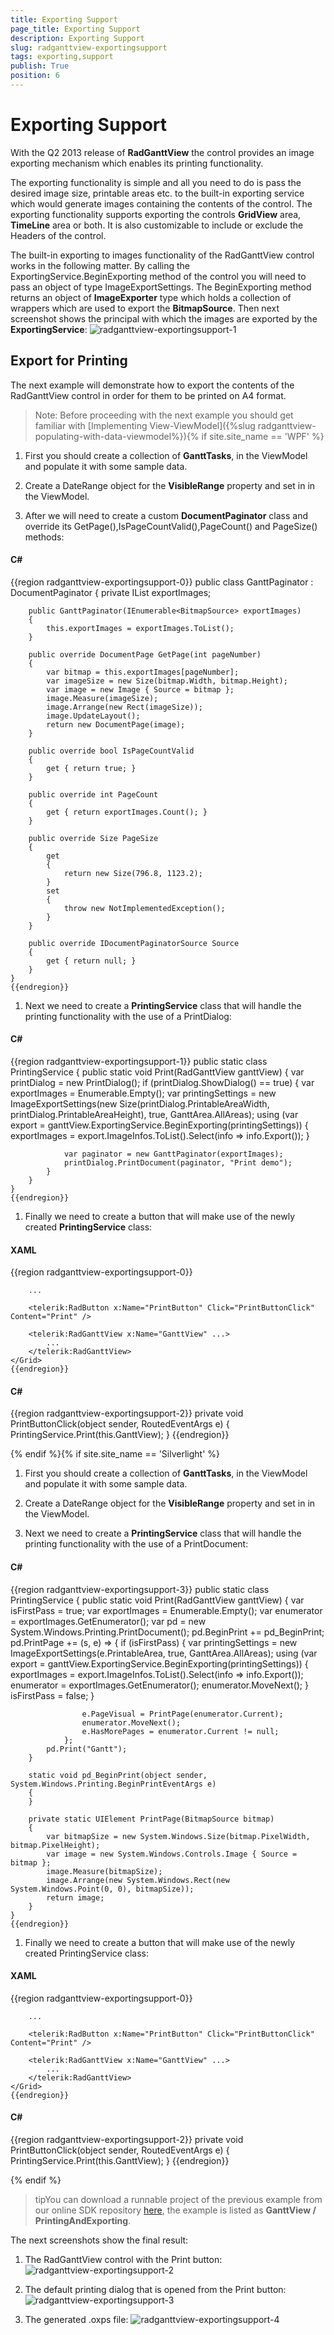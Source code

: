 ```yaml
---
title: Exporting Support
page_title: Exporting Support
description: Exporting Support
slug: radganttview-exportingsupport
tags: exporting,support
publish: True
position: 6
---
```


# Exporting Support



With the Q2 2013 release of __RadGanttView__ the control provides an image exporting mechanism which enables its printing functionality.
      

The exporting functionality is simple and all you need to do is pass the desired image size, printable areas etc. to the built-in exporting service which would generate images containing the contents of the control. The exporting functionality supports exporting the controls __GridView__ area, __TimeLine__ area or both. It is also customizable to include or exclude the Headers of the control.
      

The built-in exporting to images functionality of the RadGanttView control works in the following matter. By calling the ExportingService.BeginExporting method of the control you will need to pass an object of type ImageExportSettings. The BeginExporting method returns an object of __ImageExporter__ type which holds a collection of wrappers which are used to export the __BitmapSource__. Then next screenshot shows the principal with which the images are exported by the __ExportingService__:
      ![radganttview-exportingsupport-1](images/radganttview-exportingsupport-1.png)

## Export for Printing

The next example will demonstrate how to export the contents of the RadGanttView control in order for them to be printed on A4 format.
        

>Note: Before proceeding with the next example you should get familiar with [Implementing View-ViewModel]({%slug radganttview-populating-with-data-viewmodel%}){% if site.site_name == 'WPF' %}

1. First you should create a collection of __GanttTasks__, in the ViewModel and populate it with some sample data.
              

1. Create a DateRange object for the __VisibleRange__ property and set in in the ViewModel.
              

1. After we will need to create a custom __DocumentPaginator__ class and override its GetPage(),IsPageCountValid(),PageCount() and PageSize() methods:
              

#### __C#__

{{region radganttview-exportingsupport-0}}
	public class GanttPaginator : DocumentPaginator
	{
		private IList<BitmapSource> exportImages;
	
		public GanttPaginator(IEnumerable<BitmapSource> exportImages)
		{
			this.exportImages = exportImages.ToList();
		}
	
		public override DocumentPage GetPage(int pageNumber)
		{
			var bitmap = this.exportImages[pageNumber];
			var imageSize = new Size(bitmap.Width, bitmap.Height);
			var image = new Image { Source = bitmap };
			image.Measure(imageSize);
			image.Arrange(new Rect(imageSize));
			image.UpdateLayout();
			return new DocumentPage(image);
		}
	
		public override bool IsPageCountValid
		{
			get { return true; }
		}
	
		public override int PageCount
		{
			get { return exportImages.Count(); }
		}
	
		public override Size PageSize
		{
			get
			{
				return new Size(796.8, 1123.2);
			}
			set
			{
				throw new NotImplementedException();
			}
		}
	
		public override IDocumentPaginatorSource Source
		{
			get { return null; }
		}
	}
	{{endregion}}



1. Next we need to create a __PrintingService__ class that will handle the printing functionality with the use of a PrintDialog:
              

#### __C#__

{{region radganttview-exportingsupport-1}}
	public static class PrintingService
	{
		public static void Print(RadGanttView ganttView)
		{
			var printDialog = new PrintDialog();
			if (printDialog.ShowDialog() == true)
			{
				var exportImages = Enumerable.Empty<BitmapSource>();
				var printingSettings = new ImageExportSettings(new Size(printDialog.PrintableAreaWidth, printDialog.PrintableAreaHeight), true, GanttArea.AllAreas);
				using (var export = ganttView.ExportingService.BeginExporting(printingSettings))
				{
					exportImages = export.ImageInfos.ToList().Select(info => info.Export());
				}
	
				var paginator = new GanttPaginator(exportImages);
				printDialog.PrintDocument(paginator, "Print demo");
			}
		}
	}
	{{endregion}}



1. Finally we need to create a button that will make use of the newly created __PrintingService__ class:
              

#### __XAML__

{{region radganttview-exportingsupport-0}}
	<Grid DataContext="{StaticResource ViewModel}">
	
		...
	
		<telerik:RadButton x:Name="PrintButton" Click="PrintButtonClick" Content="Print" />
	
		<telerik:RadGanttView x:Name="GanttView" ...>
			...
		</telerik:RadGanttView>
	</Grid>
	{{endregion}}



#### __C#__

{{region radganttview-exportingsupport-2}}
	private void PrintButtonClick(object sender, RoutedEventArgs e)
	{
		PrintingService.Print(this.GanttView);
	}
	{{endregion}}

{% endif %}{% if site.site_name == 'Silverlight' %}

1. First you should create a collection of __GanttTasks__, in the ViewModel and populate it with some sample data.
              

1. Create a DateRange object for the __VisibleRange__ property and set in in the ViewModel.
              

1. Next we need to create a __PrintingService__ class that will handle the printing functionality with the use of a PrintDocument:
              

#### __C#__

{{region radganttview-exportingsupport-3}}
	public static class PrintingService
	{
		public static void Print(RadGanttView ganttView)
		{
			var isFirstPass = true;
			var exportImages = Enumerable.Empty<BitmapSource>();
			var enumerator = exportImages.GetEnumerator();
			var pd = new System.Windows.Printing.PrintDocument();
			pd.BeginPrint += pd_BeginPrint;
			pd.PrintPage += (s, e) =>
				{
					if (isFirstPass)
					{
						var printingSettings = new ImageExportSettings(e.PrintableArea, true, GanttArea.AllAreas);
						using (var export = ganttView.ExportingService.BeginExporting(printingSettings))
						{
							exportImages = export.ImageInfos.ToList().Select(info => info.Export());
							enumerator = exportImages.GetEnumerator();
							enumerator.MoveNext();
						}
						isFirstPass = false;
					}
	
					e.PageVisual = PrintPage(enumerator.Current);
					enumerator.MoveNext();
					e.HasMorePages = enumerator.Current != null;
				};
			pd.Print("Gantt");
		}
	
		static void pd_BeginPrint(object sender, System.Windows.Printing.BeginPrintEventArgs e)
		{
		}
	
		private static UIElement PrintPage(BitmapSource bitmap)
		{
			var bitmapSize = new System.Windows.Size(bitmap.PixelWidth, bitmap.PixelHeight);
			var image = new System.Windows.Controls.Image { Source = bitmap };
			image.Measure(bitmapSize);
			image.Arrange(new System.Windows.Rect(new System.Windows.Point(0, 0), bitmapSize));
			return image;
		}
	}
	{{endregion}}



1. Finally we need to create a button that will make use of the newly created PrintingService class:
              

#### __XAML__

{{region radganttview-exportingsupport-0}}
	<Grid DataContext="{StaticResource ViewModel}">
	
		...
	
		<telerik:RadButton x:Name="PrintButton" Click="PrintButtonClick" Content="Print" />
	
		<telerik:RadGanttView x:Name="GanttView" ...>
			...
		</telerik:RadGanttView>
	</Grid>
	{{endregion}}



#### __C#__

{{region radganttview-exportingsupport-2}}
	private void PrintButtonClick(object sender, RoutedEventArgs e)
	{
		PrintingService.Print(this.GanttView);
	}
	{{endregion}}

{% endif %}

>tipYou can download a runnable project of the previous example from our online SDK repository
            [here](https://github.com/telerik/xaml-sdk), the example is listed as __GanttView / PrintingAndExporting__.
          

The next screenshots show the final result:
        

1. The RadGanttView control with the Print button:
            ![radganttview-exportingsupport-2](images/radganttview-exportingsupport-2.jpg)

1. The default printing dialog that is opened from the Print button:
            ![radganttview-exportingsupport-3](images/radganttview-exportingsupport-3.jpg)

1. The generated .oxps file:
            ![radganttview-exportingsupport-4](images/radganttview-exportingsupport-4.png)
